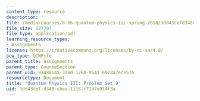 ```yaml
---
content_type: resource
description: ''
file: /media/courses/8-06-quantum-physics-iii-spring-2018/3dd43cefd348cbea1116f71d7e914f3a_MIT8_06S18ps9.pdf
file_size: 127707
file_type: application/pdf
learning_resource_types:
- Assignments
license: https://creativecommons.org/licenses/by-nc-sa/4.0/
ocw_type: OCWFile
parent_title: Assignments
parent_type: CourseSection
parent_uid: 9a488145-3a8d-1268-9541-6973a7ece57b
resourcetype: Document
title: 'Quantum Physics III: Problem Set 9'
uid: 3dd43cef-d348-cbea-1116-f71d7e914f3a
---
```

